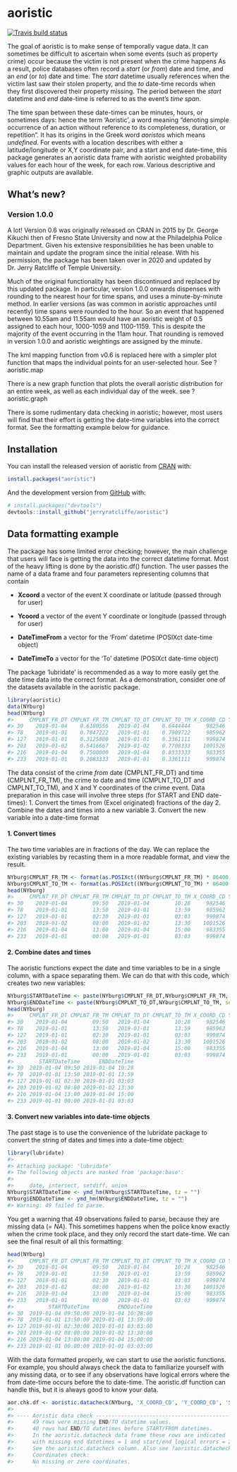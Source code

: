 
<!-- README.md is generated from README.Rmd. Please edit that file -->

# aoristic

<!-- badges: start -->

[![Travis build
status](https://travis-ci.com/jerryratcliffe/aoristic.svg?branch=master)](https://travis-ci.com/jerryratcliffe/aoristic)
<!-- badges: end -->

The goal of aoristic is to make sense of temporally vague data. It can
sometimes be difficult to ascertain when some events (such as property
crime) occur because the victim is not present when the crime happens As
a result, police databases often record a *start* (or *from*) date and
time, and an *end* (or *to*) date and time. The *start* datetime usually
references when the victim last saw their stolen property, and the *to*
date-time records when they first discovered their property missing. The
period between the *start* datetime and *end* date-time is referred to
as the event’s *time span*.

The time span between these date-times can be minutes, hours, or
sometimes days: hence the term ‘Aoristic’, a word meaning “denoting
simple occurrence of an action without reference to its completeness,
duration, or repetition”. It has its origins in the Greek word
*aoristos* which means *undefined*. For events with a location describes
with either a latitude/longitude or X,Y coordinate pair, and a start and
end date-time, this package generates an aoristic data frame with
aoristic weighted probability values for each hour of the week, for each
row. Various descriptive and graphic outputs are available.

## What’s new?

### Version 1.0.0

A lot\! Version 0.6 was originally released on CRAN in 2015 by
Dr. George Kikuchi then of Fresno State University and now at the
Philadelphia Police Department. Given his extensive responsibilities he
has been unable to maintain and update the program since the initial
release. With his permission, the package has been taken over in 2020
and updated by Dr. Jerry Ratcliffe of Temple University.

Much of the original functionality has been discontinued and replaced by
this updated package. In particular, version 1.0.0 onwards dispenses
with rounding to the nearest hour for time spans, and uses a
minute-by-minute method. In earlier versions (as was common in aoristic
approaches until recently) time spans were rounded to the hour. So an
event that happened between 10.55am and 11.55am would have an aoristic
weight of 0.5 assigned to each hour, 1000-1059 and 1100-1159. This is
despite the majority of the event occurring in the 11am hour. That
rounding is removed in version 1.0.0 and aoristic weightings are
assigned by the minute.

The kml mapping function from v0.6 is replaced here with a simpler plot
function that maps the individual points for an user-selected hour. See
?aoristic.map

There is a new graph function that plots the overall aoristic
distribution for an entire week, as well as each individual day of the
week. see ?aoristic.graph

There is some rudimentary data checking in aoristic; however, most users
will find that their effort is getting the date-time variables into the
correct format. See the formatting example below for guidance.

## Installation

You can install the released version of aoristic from
[CRAN](https://CRAN.R-project.org) with:

``` r
install.packages("aoristic")
```

And the development version from [GitHub](https://github.com/) with:

``` r
# install.packages("devtools")
devtools::install_github("jerryratcliffe/aoristic")
```

## Data formatting example

The package has some limited error checking; however, the main challenge
that users will face is getting the data into the correct datetime
format. Most of the heavy lifting is done by the aoristic.df() function.
The user passes the name of a data frame and four parameters
representing columns that contain

  - **Xcoord** a vector of the event X coordinate or latitude (passed
    through for user)

  - **Ycoord** a vector of the event Y coordinate or longitude (passed
    through for user)

  - **DateTimeFrom** a vector for the ‘From’ datetime (POSIXct date-time
    object)

  - **DateTimeTo** a vector for the ‘To’ datetime (POSIXct date-time
    object)

The package ‘lubridate’ is recommended as a way to more easily get the
date time data into the correct format. As a demonstration, consider one
of the datasets available in the aoristic package.

``` r
library(aoristic)
data(NYburg)
head(NYburg)
#>     CMPLNT_FR_DT CMPLNT_FR_TM CMPLNT_TO_DT CMPLNT_TO_TM X_COORD_CD Y_COORD_CD
#> 30    2019-01-04    0.6180556   2019-01-04    0.6444444     982546     206109
#> 78    2019-01-01    0.7847222   2019-01-01    0.7909722     985962     202878
#> 127   2019-01-01    0.3125000   2019-01-01    0.3361111     999874     238251
#> 203   2019-01-02    0.5416667   2019-01-02    0.7708333    1001526     243602
#> 216   2019-01-04    0.7500000   2019-01-04    0.8333333     983355     211219
#> 233   2019-01-01    0.2083333   2019-01-01    0.3361111     999874     238251
```

The data consist of the crime *from* date (CMPLNT\_FR\_DT) and time
(CMPLNT\_FR\_TM), the crime *to* date and time (CMPLNT\_TO\_DT and
CMPLNT\_TO\_TM), and X and Y coordinates of the crime event. Data
preparation in this case will involve three steps (for START and END
date-times): 1. Convert the times from (Excel originated) fractions of
the day 2. Combine the dates and times into a new variable 3. Convert
the new variable into a date-time format

#### 1\. Convert times

The two time variables are in fractions of the day. We can replace the
existing variables by recasting them in a more readable format, and view
the result.

``` r
NYburg$CMPLNT_FR_TM <- format(as.POSIXct((NYburg$CMPLNT_FR_TM) * 86400, origin = "1970-01-01"), "%H:%M")
NYburg$CMPLNT_TO_TM <- format(as.POSIXct((NYburg$CMPLNT_TO_TM) * 86400, origin = "1970-01-01"), "%H:%M")
head(NYburg)
#>     CMPLNT_FR_DT CMPLNT_FR_TM CMPLNT_TO_DT CMPLNT_TO_TM X_COORD_CD Y_COORD_CD
#> 30    2019-01-04        09:50   2019-01-04        10:28     982546     206109
#> 78    2019-01-01        13:50   2019-01-01        13:59     985962     202878
#> 127   2019-01-01        02:30   2019-01-01        03:03     999874     238251
#> 203   2019-01-02        08:00   2019-01-02        13:30    1001526     243602
#> 216   2019-01-04        13:00   2019-01-04        15:00     983355     211219
#> 233   2019-01-01        00:00   2019-01-01        03:03     999874     238251
```

#### 2\. Combine dates and times

The aoristic functions expect the date and time variables to be in a
single column, with a space separating them. We can do that with this
code, which creates two new variables:

``` r
NYburg$STARTDateTime <- paste(NYburg$CMPLNT_FR_DT,NYburg$CMPLNT_FR_TM, sep=' ')
NYburg$ENDDateTime <- paste(NYburg$CMPLNT_TO_DT,NYburg$CMPLNT_TO_TM, sep=' ')
head(NYburg)
#>     CMPLNT_FR_DT CMPLNT_FR_TM CMPLNT_TO_DT CMPLNT_TO_TM X_COORD_CD Y_COORD_CD
#> 30    2019-01-04        09:50   2019-01-04        10:28     982546     206109
#> 78    2019-01-01        13:50   2019-01-01        13:59     985962     202878
#> 127   2019-01-01        02:30   2019-01-01        03:03     999874     238251
#> 203   2019-01-02        08:00   2019-01-02        13:30    1001526     243602
#> 216   2019-01-04        13:00   2019-01-04        15:00     983355     211219
#> 233   2019-01-01        00:00   2019-01-01        03:03     999874     238251
#>        STARTDateTime      ENDDateTime
#> 30  2019-01-04 09:50 2019-01-04 10:28
#> 78  2019-01-01 13:50 2019-01-01 13:59
#> 127 2019-01-01 02:30 2019-01-01 03:03
#> 203 2019-01-02 08:00 2019-01-02 13:30
#> 216 2019-01-04 13:00 2019-01-04 15:00
#> 233 2019-01-01 00:00 2019-01-01 03:03
```

#### 3\. Convert new variables into date-time objects

The past stage is to use the convenience of the lubridate package to
convert the string of dates and times into a date-time object:

``` r
library(lubridate)
#> 
#> Attaching package: 'lubridate'
#> The following objects are masked from 'package:base':
#> 
#>     date, intersect, setdiff, union
NYburg$STARTDateTime <- ymd_hm(NYburg$STARTDateTime, tz = "")
NYburg$ENDDateTime <- ymd_hm(NYburg$ENDDateTime, tz = "")
#> Warning: 49 failed to parse.
```

You get a warning that 49 observations failed to parse, because they are
missing data (= *NA*). This sometimes happens when the police know
exactly when the crime took place, and they only record the start
date-time. We can see the final result of all this formatting:

``` r
head(NYburg)
#>     CMPLNT_FR_DT CMPLNT_FR_TM CMPLNT_TO_DT CMPLNT_TO_TM X_COORD_CD Y_COORD_CD
#> 30    2019-01-04        09:50   2019-01-04        10:28     982546     206109
#> 78    2019-01-01        13:50   2019-01-01        13:59     985962     202878
#> 127   2019-01-01        02:30   2019-01-01        03:03     999874     238251
#> 203   2019-01-02        08:00   2019-01-02        13:30    1001526     243602
#> 216   2019-01-04        13:00   2019-01-04        15:00     983355     211219
#> 233   2019-01-01        00:00   2019-01-01        03:03     999874     238251
#>           STARTDateTime         ENDDateTime
#> 30  2019-01-04 09:50:00 2019-01-04 10:28:00
#> 78  2019-01-01 13:50:00 2019-01-01 13:59:00
#> 127 2019-01-01 02:30:00 2019-01-01 03:03:00
#> 203 2019-01-02 08:00:00 2019-01-02 13:30:00
#> 216 2019-01-04 13:00:00 2019-01-04 15:00:00
#> 233 2019-01-01 00:00:00 2019-01-01 03:03:00
```

With the data formatted properly, we can start to use the aoristic
functions. For example, you should always check the data to familiarize
yourself with any missing data, or to see if any observations have
logical errors where the from date-time occurs before the to date-time.
The aoristic.df function can handle this, but it is always good to know
your data.

``` r
aor.chk.df <- aoristic.datacheck(NYburg, 'X_COORD_CD', 'Y_COORD_CD', 'STARTDateTime', 'ENDDateTime')
#> 
#> ---- Aoristic data check -------------------------------------------
#>      49 rows were missing END/TO datetime values.
#>      40 rows had END/TO datetimes before START/FROM datetimes.
#>      In the aoristic.datacheck data frame these rows are indicated
#>      with missing end datetimes = 1 and start/end logical errors = 2
#>      See the aoristic.datacheck column. Also see ?aoristic.datacheck
#>      Coordinates check:
#>      No missing or zero coordinates.
```
